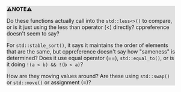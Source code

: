 <div style="margin:2em; background-color: #e0e0e0;">

<strong>⚠️NOTE️️️⚠️</strong>

Do these functions actually call into the `std::less<>()` to compare, or is it just using the less than operator (<) directly? cppreference doesn't seem to say?

For `std::stable_sort()`, it says it maintains the order of elements that are the same, but cppreference doesn't say how "sameness" is determined? Does it use equal operator (==), `std::equal_to()`, or is it doing `!(a < b) && !(b < a)`?

How are they moving values around? Are these using `std::swap()` or `std::move()` or assignment (=)?
</div>

